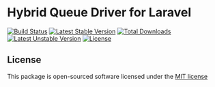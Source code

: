 # Hybrid Queue Driver for Laravel

[![Build Status](https://travis-ci.org/halaei/hybrid-queue.svg)](https://travis-ci.org/halaei/hybrid-queue)
[![Latest Stable Version](https://poser.pugx.org/halaei/hybrid-queue/v/stable)](https://packagist.org/packages/halaei/hybrid-queue)
[![Total Downloads](https://poser.pugx.org/halaei/hybrid-queue/downloads)](https://packagist.org/packages/halaei/hybrid-queue)
[![Latest Unstable Version](https://poser.pugx.org/halaei/hybrid-queue/v/unstable)](https://packagist.org/packages/halaei/hybrid-queue)
[![License](https://poser.pugx.org/halaei/hybrid-queue/license)](https://packagist.org/packages/halaei/hybrid-queue)

## License

This package is open-sourced software licensed under the [MIT license](http://opensource.org/licenses/MIT)